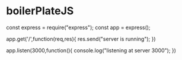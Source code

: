 # boilerPlateJS


const express = require("express");
const app = express();

app.get('/',function(req,res){
   res.send("server is running"); 
})

app.listen(3000,function(){
    console.log("listening at server 3000");
})
